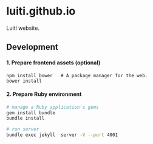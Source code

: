 # luiti.github.io
Luiti website.



Development
---------------------------
#### 1. Prepare frontend assets (optional)
```
npm install bower   # A package manager for the web.
bower install
```

#### 2. Prepare Ruby environment
```bash
# manage a Ruby application's gems
gem install bundle
bundle install

# run server
bundle exec jekyll  server -V --port 4001
```
